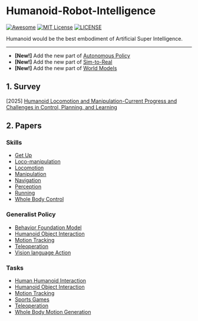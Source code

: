 # Humanoid-Robot-Intelligence

[![Awesome](https://awesome.re/badge.svg)](https://awesome.re) [![MIT License](https://img.shields.io/badge/license-MIT-green.svg)](https://opensource.org/licenses/MIT) [![LICENSE](https://img.shields.io/badge/license-Anti%20996-blue.svg)](https://github.com/996icu/996.ICU/blob/master/LICENSE)

Humanoid would be the best embodiment of Artificial Super Intelligence.

---

- **[New!]** Add the new part of [Autonomous Policy](https://github.com/Evan-wyl/humanoid-robot-intelligence/blob/master/autonomous-policy.md)
- **[New!]** Add the new part of [Sim-to-Real](https://github.com/Evan-wyl/humanoid-robot-intelligence/blob/master/sim-to-real.md)
- **[New!]** Add the new part of [World Models](https://github.com/Evan-wyl/humanoid-robot-intelligence/blob/master/world-models.md)



## 1. Survey

[2025] [Humanoid Locomotion and Manipulation-Current Progress and Challenges in Control, Planning, and Learning](https://arxiv.org/abs/2501.02116)



## 2. Papers

### Skills

- [Get Up](https://github.com/Evan-wyl/humanoid-robot-intelligence/blob/master/skills/get-up.md)
- [Loco-manipulation](https://github.com/Evan-wyl/humanoid-robot-intelligence/blob/master/skills/loco-manipulation.md)
- [Locomotion](https://github.com/Evan-wyl/humanoid-robot-intelligence/blob/master/skills/locomotion.md)
- [Manipulation](https://github.com/Evan-wyl/humanoid-robot-intelligence/blob/master/skills/manipulation.md)
- [Navigation](https://github.com/Evan-wyl/humanoid-robot-intelligence/blob/master/skills/navigation.md)
- [Perception](https://github.com/Evan-wyl/humanoid-robot-intelligence/blob/master/skills/perception.md)
- [Running](https://github.com/Evan-wyl/humanoid-robot-intelligence/blob/master/skills/running.md)
- [Whole Body Control](https://github.com/Evan-wyl/humanoid-robot-intelligence/blob/master/skills/whole-body-control.md)



### Generalist Policy

- [Behavior Foundation Model](https://github.com/Evan-wyl/humanoid-robot-intelligence/blob/master/generalist-policy/behavior-foundation-model.md)
- [Humanoid Object Interaction](https://github.com/Evan-wyl/humanoid-robot-intelligence/blob/master/generalist-policy/humanoid-object-interaction.md)
- [Motion Tracking](https://github.com/Evan-wyl/humanoid-robot-intelligence/blob/master/generalist-policy/motion-tracking.md)
- [Teleoperation](https://github.com/Evan-wyl/humanoid-robot-intelligence/blob/master/generalist-policy/teleoperation.md)
- [Vision language Action](https://github.com/Evan-wyl/humanoid-robot-intelligence/blob/master/generalist-policy/vision-language-action.md)



### Tasks

- [Human Humanoid Interaction](https://github.com/Evan-wyl/humanoid-robot-intelligence/blob/master/tasks/human-humanoid-interaction.md)
- [Humanoid Object Interaction](https://github.com/Evan-wyl/humanoid-robot-intelligence/blob/master/tasks/humanoid-object-interaction.md)
- [Motion Tracking](https://github.com/Evan-wyl/humanoid-robot-intelligence/blob/master/tasks/motion-tracking.md)
- [Sports Games](https://github.com/Evan-wyl/humanoid-robot-intelligence/blob/master/tasks/sports-games.md)
- [Teleoperation](https://github.com/Evan-wyl/humanoid-robot-intelligence/blob/master/tasks/teleoperation.md)
- [Whole Body Motion Generation](https://github.com/Evan-wyl/humanoid-robot-intelligence/blob/master/tasks/whole-body-motion-generation.md)

